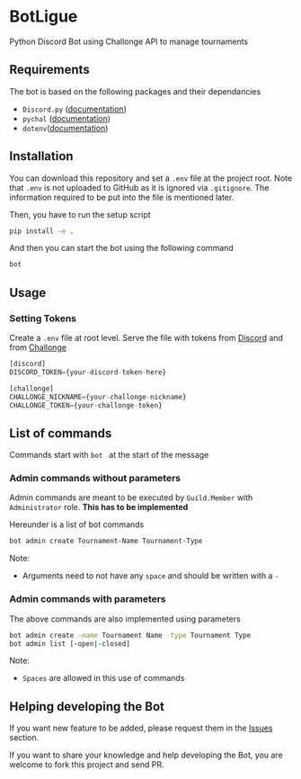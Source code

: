 # BotLigue
Python Discord Bot using Challonge API to manage tournaments

## Requirements
The bot is based on the following packages and their dependancies
* `Discord.py` ([documentation](https://discordpy.readthedocs.io/en/latest/index.html))
* `pychal` ([documentation](https://github.com/ZEDGR/pychal))
* `dotenv`([documentation](https://pypi.org/project/python-dotenv/))

## Installation
You can download this repository and set a `.env` file at the project root. Note
that `.env` is not uploaded to GitHub as it is ignored via `.gitignore`. The
information required to be put into the file is mentioned later.

Then, you have to run the setup script
```bash
pip install -e .
```

And then you can start the bot using the following command
```bash
bot
```

## Usage
### Setting Tokens
Create a `.env` file at root level. Serve the file with tokens from
[Discord](https://discord.com/developers/) and from
[Challonge](https://challonge.com/fr/settings/developer)
```python
[discord]
DISCORD_TOKEN={your-discord-token-here}

[challonge]
CHALLONGE_NICKNAME={your-challonge-nickname}
CHALLONGE_TOKEN={your-challonge-token}
```

## List of commands
Commands start with `bot ` at the start of the message

### Admin commands without parameters
Admin commands are meant to be executed by `Guild.Member` with `Administrator`
role. **This has to be implemented**

Hereunder is a list of bot commands

```bash
bot admin create Tournament-Name Tournament-Type
```

Note:
- Arguments need to not have any `space` and should be written with a `-`

### Admin commands with parameters
The above commands are also implemented using parameters

```bash
bot admin create -name Tournament Name -type Tournament Type
bot admin list [-open|-closed]
```

Note:
- `Spaces` are allowed in this use of commands

## Helping developing the Bot
If you want new feature to be added, please request them in the
[Issues](https://github.com/Spigushe/BotLigue/issues) section.

If you want to share your knowledge and help developing the Bot, you are welcome
to fork this project and send PR.
